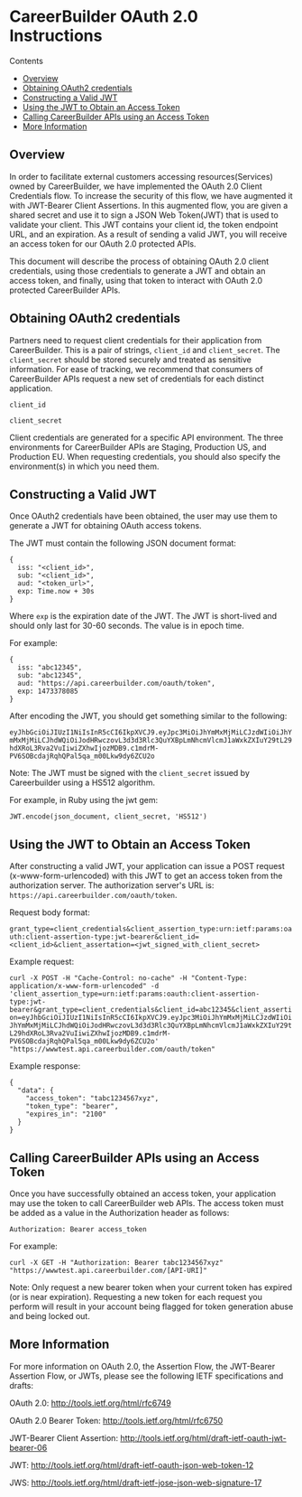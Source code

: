 # CareerBuilder OAuth 2.0 Instructions

Contents

- [Overview](#overview)
- [Obtaining OAuth2 credentials](#obtaining-oAuth2-credentials)
- [Constructing a Valid JWT](#constructing-a-valid-jwt)
- [Using the JWT to Obtain an Access Token](#using-the-jwt-to-obtain-an-access-token)
- [Calling CareerBuilder APIs using an Access Token](#calling-careerbuilder-apis-using-an-access-token)
- [More Information](#more-information)

## Overview

In order to facilitate external customers accessing resources(Services) owned by CareerBuilder, we have implemented the OAuth 2.0 Client Credentials flow.  To increase the security of this flow, we have augmented it with JWT-Bearer Client Assertions.  In this augmented flow, you are given a shared secret and use it to sign a JSON Web Token(JWT) that is used to validate your client.  This JWT contains your client id, the token endpoint URL, and an expiration.  As a result of sending a valid JWT, you will receive an access token for our OAuth 2.0 protected APIs.

This document will describe the process of obtaining OAuth 2.0 client credentials, using those credentials to generate a JWT and obtain an access token, and finally, using that token to interact with OAuth 2.0 protected CareerBuilder APIs.

## Obtaining OAuth2 credentials

Partners need to request client credentials for their application from CareerBuilder. This is a pair of strings, `client_id` and `client_secret`. The `client_secret` should be stored securely and treated as sensitive information. For ease of tracking, we recommend that consumers of CareerBuilder APIs request a new set of credentials for each distinct application.

`client_id`

`client_secret`

Client credentials are generated for a specific API environment. The three environments for CareerBuilder APIs are Staging, Production US, and Production EU. When requesting credentials, you should also specify the environment(s) in which you need them.

## Constructing a Valid JWT

Once OAuth2 credentials have been obtained, the user may use them to generate a JWT for obtaining OAuth access tokens.

The JWT must contain the following JSON document format:  

```
{ 
  iss: "<client_id>",
  sub: "<client_id>",
  aud: "<token_url>",
  exp: Time.now + 30s
}
```

Where `exp` is the expiration date of the JWT. The JWT is short-lived and should only last for 30-60 seconds.  The value is in epoch time.    

For example:
```
{
  iss: "abc12345", 
  sub: "abc12345", 
  aud: "https://api.careerbuilder.com/oauth/token", 
  exp: 1473378085
}
```

After encoding the JWT, you should get something similar to the following:

`eyJhbGciOiJIUzI1NiIsInR5cCI6IkpXVCJ9.eyJpc3MiOiJhYmMxMjMiLCJzdWIiOiJhYmMxMjMiLCJhdWQiOiJodHRwczovL3d3d3Rlc3QuYXBpLmNhcmVlcmJ1aWxkZXIuY29tL29hdXRoL3Rva2VuIiwiZXhwIjozMDB9.c1mdrM-PV6SOBcdajRqhQPal5qa_m00Lkw9dy6ZCU2o`

Note: The JWT must be signed with the `client_secret` issued by Careerbuilder using a HS512 algorithm.  

For example, in Ruby using the jwt gem:

`JWT.encode(json_document, client_secret, 'HS512')`

## Using the JWT to Obtain an Access Token

After constructing a valid JWT, your application can issue a POST request (x-www-form-urlencoded) with this JWT to get an access token from the authorization server. The authorization server's URL is: `https://api.careerbuilder.com/oauth/token`.

Request body format:

`grant_type=client_credentials&client_assertion_type:urn:ietf:params:oauth:client-assertion-type:jwt-bearer&client_id=<client_id>&client_assertation=<jwt_signed_with_client_secret>`

Example request:

`curl -X POST -H "Cache-Control: no-cache" -H "Content-Type: application/x-www-form-urlencoded" -d 'client_assertion_type=urn:ietf:params:oauth:client-assertion-type:jwt-bearer&grant_type=client_credentials&client_id=abc12345&client_assertion=eyJhbGciOiJIUzI1NiIsInR5cCI6IkpXVCJ9.eyJpc3MiOiJhYmMxMjMiLCJzdWIiOiJhYmMxMjMiLCJhdWQiOiJodHRwczovL3d3d3Rlc3QuYXBpLmNhcmVlcmJ1aWxkZXIuY29tL29hdXRoL3Rva2VuIiwiZXhwIjozMDB9.c1mdrM-PV6SOBcdajRqhQPal5qa_m00Lkw9dy6ZCU2o' "https://wwwtest.api.careerbuilder.com/oauth/token"` 

Example response:

```
{ 
  "data": { 
    "access_token": "tabc1234567xyz", 
    "token_type": "bearer", 
    "expires_in": "2100" 
  }
}
```

## Calling CareerBuilder APIs using an Access Token

Once you have successfully obtained an access token, your application may use the token to call CareerBuilder web APIs. The access token must be added as a value in the Authorization header as follows:

`Authorization: Bearer access_token` 

For example:

`curl -X GET -H "Authorization: Bearer tabc1234567xyz" "https://wwwtest.api.careerbuilder.com/[API-URI]"`

Note: Only request a new bearer token when your current token has expired (or is near expiration). Requesting a new token for each request you perform will result in your account being flagged for token generation abuse and being locked out.

## More Information

For more information on OAuth 2.0, the Assertion Flow, the JWT-Bearer Assertion Flow, or JWTs, please see the following IETF specifications and drafts: 

OAuth 2.0: http://tools.ietf.org/html/rfc6749  

OAuth 2.0 Bearer Token: http://tools.ietf.org/html/rfc6750  

JWT-Bearer Client Assertion: http://tools.ietf.org/html/draft-ietf-oauth-jwt-bearer-06 

JWT: http://tools.ietf.org/html/draft-ietf-oauth-json-web-token-12 

JWS: http://tools.ietf.org/html/draft-ietf-jose-json-web-signature-17 